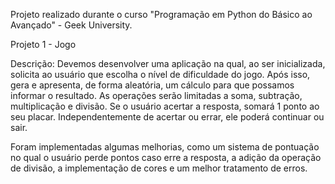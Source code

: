 Projeto realizado durante o curso "Programação em Python do Básico ao Avançado" - Geek University.

Projeto 1 - Jogo

Descrição: Devemos desenvolver uma aplicação na qual, ao ser inicializada, solicita ao usuário que escolha o nível de dificuldade do jogo. Após isso, gera e apresenta, de forma aleatória, um cálculo para que possamos informar o resultado. As operações serão limitadas a soma, subtração, multiplicação e divisão. Se o usuário acertar a resposta, somará 1 ponto ao seu placar. Independentemente de acertar ou errar, ele poderá continuar ou sair.

Foram implementadas algumas melhorias, como um sistema de pontuação no qual o usuário perde pontos caso erre a resposta, a adição da operação de divisão, a implementação de cores e um melhor tratamento de erros.